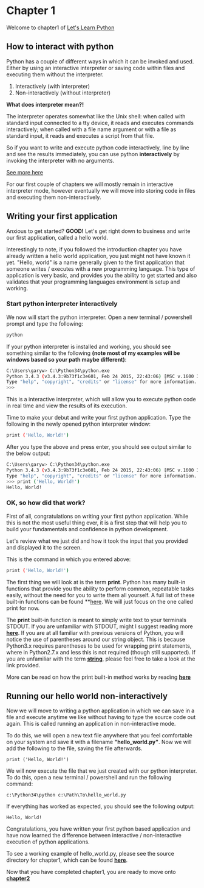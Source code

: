 # Chapter 1
Welcome to chapter1 of [Let's Learn Python](https://github.com/zerosignal0/lets-learn-python)

## How to interact with python

Python has a couple of different ways in which it can be invoked and used.  Either by using an interactive interpreter or saving code within files and executing them without the interpreter.

1. Interactively (with interpreter)
2. Non-interactively (without interpreter)

**What does interpreter mean?!**

The interpreter operates somewhat like the Unix shell: when called with standard input connected to a tty device, it reads and executes commands interactively; when called with a file name argument or with a file as standard input, it reads and executes a script from that file.

So if you want to write and execute python code interactively, line by line and see the results immediately, you can use python **interactively** by invoking the interpreter with no arguments.

[See more here](https://docs.python.org/3/tutorial/interpreter.html#interactive-mode) 

For our first couple of chapters we will mostly remain in interactive interpreter mode, however eventually we will move into storing code in files and executing them non-interactively.

## Writing your first application

Anxious to get started? **GOOD!** Let's get right down to business and write our first application, called a hello world.

Interestingly to note, if you followed the introduction chapter you have already written a hello world application, you just might not have known it yet. "Hello, world" is a name generally given to the first application that someone writes / executes with a new programming language.  This type of application is very basic, and provides you the ability to get started and also validates that your programming languages environment is setup and working.

### Start python interpreter interactively

We now will start the python interpreter.  Open a new terminal / powershell prompt and type the following:

```bash
python
```

If your python interpreter is installed and working, you should see something similar to the following **(note most of my examples will be windows based so your path maybe different)**:

```bash
C:\Users\garyw> C:\Python34\python.exe
Python 3.4.3 (v3.4.3:9b73f1c3e601, Feb 24 2015, 22:43:06) [MSC v.1600 32 bit (Intel)] on win32
Type "help", "copyright", "credits" or "license" for more information.
>>>
```

This is a interactive interpreter, which will allow you to execute python code in real time and view the results of its execution.

Time to make your debut and write your first python application.  Type the following in the newly opened python interpreter window:

```bash
print ('Hello, World!')
```

After you type the above and press enter, you should see output similar to the below output:

```bash
C:\Users\garyw> C:\Python34\python.exe
Python 3.4.3 (v3.4.3:9b73f1c3e601, Feb 24 2015, 22:43:06) [MSC v.1600 32 bit (Intel)] on win32
Type "help", "copyright", "credits" or "license" for more information.
>>> print ('Hello, World!')
Hello, World!
```

### OK, so how did that work?

First of all, congratulations on writing your first python application.  While this is not the most useful thing ever, it is a first step that will help you to build your fundamentals and confidence in python development.

Let's review what we just did and how it took the input that you provided and displayed it to the screen.

This is the command in which you entered above:

```bash
print ('Hello, World!')
```

The first thing we will look at is the term **print**.  Python has many built-in functions that provide you the ability to perform common, repeatable tasks easily, without the need for you to write them all yourself.  A full list of these built-in functions can be found **[here](https://docs.python.org/3/library/functions.html). We will just focus on the one called print for now.

The **print** built-in function is meant to simply write text to your terminals STDOUT.  If you are unfamiliar with STDOUT, might I suggest reading more **[here](http://en.wikipedia.org/wiki/Stdout)**.  If you are at all familiar with previous versions of Python, you will notice the use of parentheses around our string object. This is because Python3.x requires parentheses to be used for wrapping print statements, where in Python2.7.x and less this is not required (though still supported).  If you are unfamiliar with the term **[string](https://docs.python.org/3/library/stdtypes.html#str)**, please feel free to take a look at the link provided.

More can be read on how the print built-in method works by reading **[here](https://docs.python.org/3/library/functions.html?highlight=print#print)**

## Running our hello world non-interactively

Now we will move to writing a python application in which we can save in a file and execute anytime we like without having to type the source code out again.  This is called running an application in non-interactive mode.

To do this, we will open a new text file anywhere that you feel comfortable on your system and save it with a filename **"hello_world.py"**.  Now we will add the following to the file, saving the file afterwards.

```shell
print ('Hello, World!')
```

We will now execute the file that we just created with our python interpreter.  To do this, open a new terminal / powershell and run the following command:

```shell
c:\Python34\python c:\Path\To\hello_world.py
```

If everything has worked as expected, you should see the following output:

```shell
Hello, World!
```

Congratulations, you have written your first python based application and have now learned the difference between interactive / non-interactive execution of python applications.

To see a working example of hello_world.py, please see the source directory for chapter1, which can be found **[here](https://github.com/zerosignal0/lets-learn-python/blob/master/source/Chapter1/hello_world.py)**.

Now that you have completed chapter1, you are ready to move onto **[chapter2](https://github.com/zerosignal0/lets-learn-python/tree/master/source/chapter2)**
